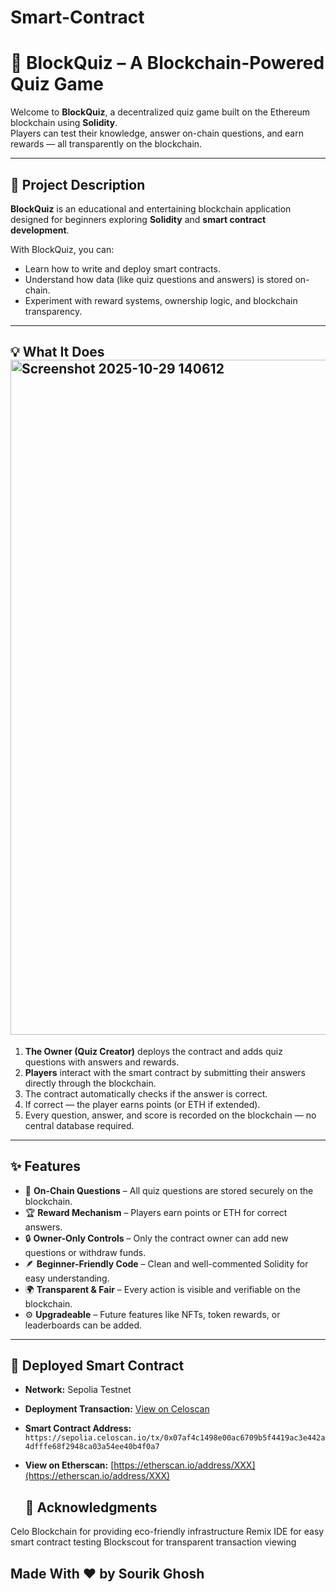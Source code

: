 # Smart-Contract
# 🧠 BlockQuiz – A Blockchain-Powered Quiz Game

Welcome to **BlockQuiz**, a decentralized quiz game built on the Ethereum blockchain using **Solidity**.  
Players can test their knowledge, answer on-chain questions, and earn rewards — all transparently on the blockchain.

---

## 🚀 Project Description

**BlockQuiz** is an educational and entertaining blockchain application designed for beginners exploring **Solidity** and **smart contract development**.

With BlockQuiz, you can:
- Learn how to write and deploy smart contracts.
- Understand how data (like quiz questions and answers) is stored on-chain.
- Experiment with reward systems, ownership logic, and blockchain transparency.

---

## 💡 What It Does<img width="1920" height="1080" alt="Screenshot 2025-10-29 140612" src="https://github.com/user-attachments/assets/796d7a4d-63d6-4d7a-9e7c-0bd718e66087" />


1. **The Owner (Quiz Creator)** deploys the contract and adds quiz questions with answers and rewards.  
2. **Players** interact with the smart contract by submitting their answers directly through the blockchain.  
3. The contract automatically checks if the answer is correct.  
4. If correct — the player earns points (or ETH if extended).  
5. Every question, answer, and score is recorded on the blockchain — no central database required.

---

## ✨ Features

- 🧩 **On-Chain Questions** – All quiz questions are stored securely on the blockchain.  
- 🏆 **Reward Mechanism** – Players earn points or ETH for correct answers.  
- 🔒 **Owner-Only Controls** – Only the contract owner can add new questions or withdraw funds.  
- 🪶 **Beginner-Friendly Code** – Clean and well-commented Solidity for easy understanding.  
- 🌍 **Transparent & Fair** – Every action is visible and verifiable on the blockchain.  
- ⚙️ **Upgradeable** – Future features like NFTs, token rewards, or leaderboards can be added.

---

## 🔗 Deployed Smart Contract

- **Network:** Sepolia Testnet  
- **Deployment Transaction:** [View on Celoscan](https://sepolia.celoscan.io/tx/0x07af4c1498e00ac6709b5f4419ac3e442a4dfffe68f2948ca03a54ee40b4f0a7)  
- **Smart Contract Address:** `https://sepolia.celoscan.io/tx/0x07af4c1498e00ac6709b5f4419ac3e442a4dfffe68f2948ca03a54ee40b4f0a7`  
- **View on Etherscan:** [https://etherscan.io/address/XXX](https://etherscan.io/address/XXX)


 
  ## 🙌 Acknowledgments
Celo Blockchain for providing eco-friendly infrastructure
Remix IDE for easy smart contract testing
Blockscout for transparent transaction viewing




  ## Made With ❤️ by Sourik Ghosh
